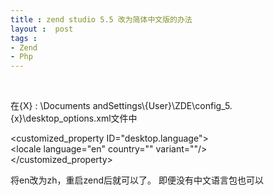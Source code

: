 ```yaml
---
title : zend studio 5.5 改为简体中文版的办法
layout :  post
tags : 
- Zend
- Php
---
```

<div>  <p>在{X} : \Documents andSettings\{User}\ZDE\config_5.{x}\desktop_options.xml文件中</p><p>&lt;customized_property ID="desktop.language"&gt;<br/>&lt;locale language="en" country="" variant=""/&gt;<br/>&lt;/customized_property&gt;</p>将en改为zh，重启zend后就可以了。 即便没有中文语言包也可以 </div>